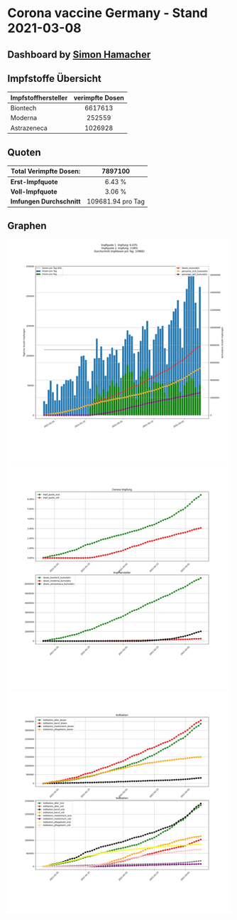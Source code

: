 # Corona vaccine Germany - Stand 2021-03-08
## Dashboard by [Simon Hamacher](https://www.shamacher.eu)
## Impfstoffe Übersicht
**Impfstoffhersteller** | **verimpfte Dosen**
-------- | :--------:
Biontech | 6617613
Moderna | 252559
Astrazeneca | 1026928


## Quoten
**Total Verimpfte Dosen:** | 7897100
-------- | :--------:
**Erst-Impfquote** | 6.43 %
**Voll-Impfquote** | 3.06 %
**Imfungen Durchschnitt** | 109681.94 pro Tag
## Graphen
<img src="Impfungen-Corona-01.jpg" alt="Corona-1" title="optionaler Titel" />
<img src="Impfungen-Corona-02.jpg" alt="Corona-2" title="optionaler Titel" />
<img src="Impfungen-Corona-03.jpg" alt="Corona-3" title="optionaler Titel" />

